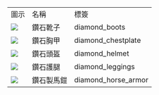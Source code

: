 <table>
	<tablebody>
		<tr>
			<td>圖示</td>
			<td>名稱</td>
			<td>標簽</td>
		</tr>
		<tr>
			<td><img src="C:/Users/seese/Files/Projects/MC_datapacks/recipe_auto_manual/LemonTea_auto_recipes/output/mc_icon/combat/diamond_boots.png"></td>
			<td>鑽石靴子</td>
			<td>diamond_boots</td>
		</tr>
		<tr>
			<td><img src="C:/Users/seese/Files/Projects/MC_datapacks/recipe_auto_manual/LemonTea_auto_recipes/output/mc_icon/combat/diamond_chestplate.png"></td>
			<td>鑽石胸甲</td>
			<td>diamond_chestplate</td>
		</tr>
		<tr>
			<td><img src="C:/Users/seese/Files/Projects/MC_datapacks/recipe_auto_manual/LemonTea_auto_recipes/output/mc_icon/combat/diamond_helmet.png"></td>
			<td>鑽石頭盔</td>
			<td>diamond_helmet</td>
		</tr>
		<tr>
			<td><img src="C:/Users/seese/Files/Projects/MC_datapacks/recipe_auto_manual/LemonTea_auto_recipes/output/mc_icon/combat/diamond_leggings.png"></td>
			<td>鑽石護腿</td>
			<td>diamond_leggings</td>
		</tr>
		<tr>
			<td><img src="C:/Users/seese/Files/Projects/MC_datapacks/recipe_auto_manual/LemonTea_auto_recipes/output/mc_icon/misc/horse_armor/diamond_horse_armor.png"></td>
			<td>鑽石製馬鎧</td>
			<td>diamond_horse_armor</td>
		</tr>
	</tablebody>
</table>